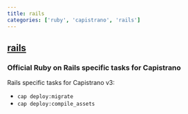 ```yaml
---
title: rails
categories: ['ruby', 'capistrano', 'rails']
---
```

## [rails](https://github.com/capistrano/rails)

### Official Ruby on Rails specific tasks for Capistrano


Rails specific tasks for Capistrano v3:

  - `cap deploy:migrate`
  - `cap deploy:compile_assets`

